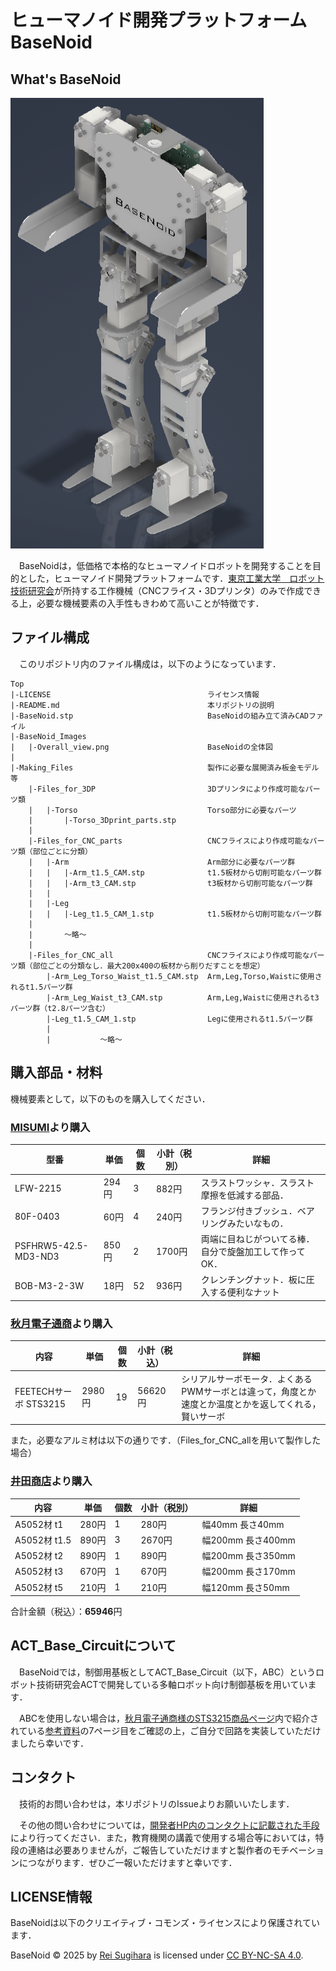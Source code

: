 # ヒューマノイド開発プラットフォーム BaseNoid
## What's BaseNoid
![BaseNoid_Overall_view](https://github.com/Sugi-kmmm/BaseNoid/blob/main/BaseNoid_Images/Overall_view.png)

　BaseNoidは，低価格で本格的なヒューマノイドロボットを開発することを目的とした，ヒューマノイド開発プラットフォームです．[東京工業大学　ロボット技術研究会](https://rogiken.org/)が所持する工作機械（CNCフライス・3Dプリンタ）のみで作成できる上，必要な機械要素の入手性もきわめて高いことが特徴です．

## ファイル構成
　このリポジトリ内のファイル構成は，以下のようになっています．
```
Top
|-LICENSE                                   ライセンス情報
|-README.md                                 本リポジトリの説明
|-BaseNoid.stp                              BaseNoidの組み立て済みCADファイル
|-BaseNoid_Images           
|   |-Overall_view.png                      BaseNoidの全体図
|
|-Making_Files                              製作に必要な展開済み板金モデル等
    |-Files_for_3DP                         3Dプリンタにより作成可能なパーツ類
    |   |-Torso                             Torso部分に必要なパーツ
    |       |-Torso_3Dprint_parts.stp 
    |
    |-Files_for_CNC_parts                   CNCフライスにより作成可能なパーツ類（部位ごとに分類）
    |   |-Arm                               Arm部分に必要なパーツ群
    |   |   |-Arm_t1.5_CAM.stp              t1.5板材から切削可能なパーツ群
    |   |   |-Arm_t3_CAM.stp                t3板材から切削可能なパーツ群
    |   |
    |   |-Leg
    |   |   |-Leg_t1.5_CAM_1.stp            t1.5板材から切削可能なパーツ群
    |   
    |       ～略～
    |
    |-Files_for_CNC_all                     CNCフライスにより作成可能なパーツ類（部位ごとの分類なし．最大200x400の板材から削りだすことを想定）
        |-Arm_Leg_Torso_Waist_t1.5_CAM.stp  Arm,Leg,Torso,Waistに使用されるt1.5パーツ群
        |-Arm_Leg_Waist_t3_CAM.stp          Arm,Leg,Waistに使用されるt3パーツ群（t2.8パーツ含む）
        |-Leg_t1.5_CAM_1.stp                Legに使用されるt1.5パーツ群
        |           
        |           ～略～
```

## 購入部品・材料
機械要素として，以下のものを購入してください．

### [MISUMI](https://jp.misumi-ec.com/)より購入

|型番|単価|個数|小計（税別）|詳細|
| --- | --- | --- | --- | --- |
| LFW-2215 | 294円 | 3 | 882円 | スラストワッシャ．スラスト摩擦を低減する部品． |
| 80F-0403 | 60円 | 4 | 240円 | フランジ付きブッシュ．ベアリングみたいなもの． |
| PSFHRW5-42.5-MD3-ND3 | 850円 | 2 | 1700円 | 両端に目ねじがついてる棒．自分で旋盤加工して作ってOK． |
| BOB-M3-2-3W | 18円 | 52 | 936円 | クレンチングナット．板に圧入する便利なナット |


### [秋月電子通商](https://akizukidenshi.com/catalog/default.aspx)より購入

|内容|単価|個数|小計（税込）|詳細|
| --- | --- | --- | --- | --- |
| FEETECHサーボ STS3215 | 2980円 | 19 | 56620円 | シリアルサーボモータ．よくあるPWMサーボとは違って，角度とか速度とか温度とかを返してくれる，賢いサーボ |

また，必要なアルミ材は以下の通りです．（Files_for_CNC_allを用いて製作した場合）

### [井田商店](https://www.idasyouten.jp/)より購入
|内容|単価|個数|小計（税別）|詳細|
| --- | --- | --- | --- | --- |
| A5052材 t1 | 280円 | 1 | 280円 | 幅40mm 長さ40mm |
| A5052材 t1.5 | 890円 | 3 | 2670円 | 幅200mm 長さ400mm |
| A5052材 t2 | 890円 | 1 | 890円 | 幅200mm 長さ350mm |
| A5052材 t3 | 670円 | 1 | 670円 | 幅200mm 長さ170mm |
| A5052材 t5 | 210円 | 1 | 210円 | 幅120mm 長さ50mm |

合計金額（税込）：**65946**円

## ACT_Base_Circuitについて
　BaseNoidでは，制御用基板としてACT_Base_Circuit（以下，ABC）というロボット技術研究会ACTで開発している多軸ロボット向け制御基板を用いています．

　ABCを使用しない場合は，[秋月電子通商様のSTS3215商品ページ](https://akizukidenshi.com/catalog/g/g116312/)内で紹介されている[参考資料](https://akizukidenshi.com/goodsaffix/feetech_digital_servo_20220729.pdf)の7ページ目をご確認の上，ご自分で回路を実装していただけましたら幸いです．

## コンタクト
　技術的お問い合わせは，本リポジトリのIssueよりお願いいたします．

　その他の問い合わせについては，[開発者HP内のコンタクトに記載された手段](https://sugi-kmmm.github.io/contact.html)により行ってください．また，教育機関の講義で使用する場合等においては，特段の連絡は必要ありませんが，ご報告していただけますと製作者のモチベーションにつながります．ぜひご一報いただけますと幸いです．

## LICENSE情報
BaseNoidは以下のクリエイティブ・コモンズ・ライセンスにより保護されています．

BaseNoid © 2025 by [Rei Sugihara](https://sugi-kmmm.github.io/index.html) is licensed under [CC BY-NC-SA 4.0](https://creativecommons.org/licenses/by-nc-sa/4.0/?ref=chooser-v1).